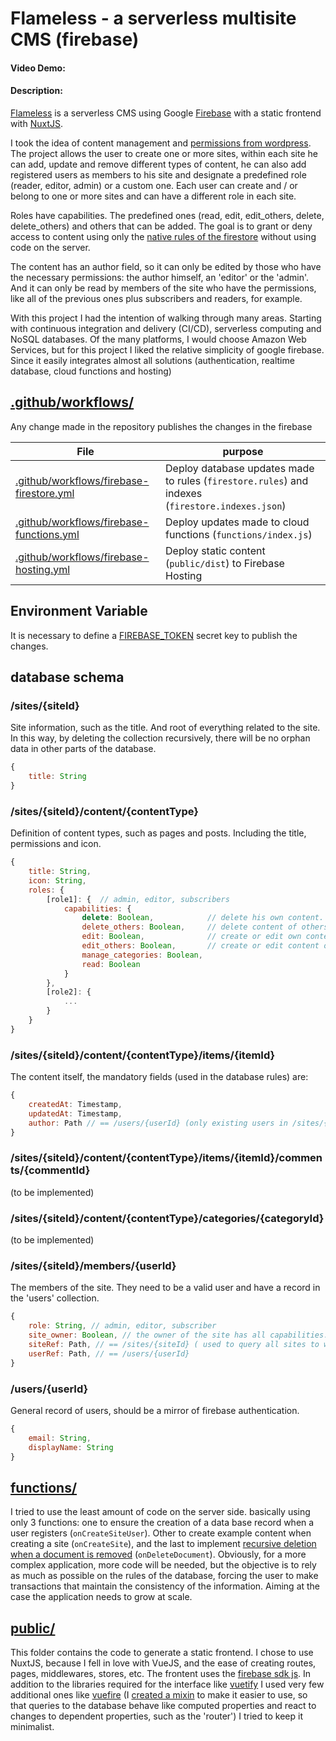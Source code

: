 # Flameless - a serverless multisite CMS (firebase)
#### Video Demo: <URL HERE>
#### Description:
[Flameless](https://flameless.web.app) is a serverless CMS using Google [Firebase](https://firebase.google.com/) with a static frontend with [NuxtJS](https://nuxtjs.org/).

I took the idea of content management and [permissions from wordpress](https://wordpress.org/support/article/roles-and-capabilities/). The project allows the user to create one or more sites, within each site he can add, update and remove different types of content, he can also add registered users as members to his site and designate a predefined role (reader, editor, admin) or a custom one. Each user can create and / or belong to one or more sites and can have a different role in each site.

Roles have capabilities. The predefined ones (read, edit, edit_others, delete, delete_others) and others that can be added. The goal is to grant or deny access to content using only the [native rules of the firestore](https://firebase.google.com/docs/firestore/security/rules-structure) without using code on the server.

The content has an author field, so it can only be edited by those who have the necessary permissions: the author himself, an 'editor' or the 'admin'. And it can only be read by members of the site who have the permissions, like all of the previous ones plus subscribers and readers, for example.

With this project I had the intention of walking through many areas.
Starting with continuous integration and delivery (CI/CD), serverless computing and NoSQL databases.
Of the many platforms, I would choose Amazon Web Services, but for this project I liked the relative simplicity of google firebase. Since it easily integrates almost all solutions (authentication, realtime database, cloud functions and hosting)


## [.github/workflows/](.github/workflows/)
Any change made in the repository publishes the changes in the firebase

| File | purpose |
| ---- | ------- |
| [.github/workflows/firebase-firestore.yml](.github/workflows/firebase-firestore.yml) | Deploy database updates made to rules (`firestore.rules`) and indexes (`firestore.indexes.json`) |
| [.github/workflows/firebase-functions.yml](.github/workflows/firebase-functions.yml) | Deploy updates made to cloud functions (`functions/index.js`)
| [.github/workflows/firebase-hosting.yml](.github/workflows/firebase-hosting.yml) | Deploy static content (`public/dist`) to Firebase Hosting |

## Environment Variable
It is necessary to define a [FIREBASE_TOKEN](https://firebase.google.com/docs/cli#cli-ci-systems) secret key to publish the changes.

##  database schema
### /sites/**{siteId}** 
Site information, such as the title. And root of everything related to the site. In this way, by deleting the collection recursively, there will be no orphan data in other parts of the database.
```js
{ 
    title: String
}
```

### /sites/**{siteId}**/content/**{contentType}**
Definition of content types, such as pages and posts. Including the title, permissions and icon.

```js
{
    title: String, 
    icon: String,
    roles: {
        [role1]: {  // admin, editor, subscribers
            capabilities: {
                delete: Boolean,            // delete his own content.
                delete_others: Boolean,     // delete content of others.
                edit: Boolean,              // create or edit own content.
                edit_others: Boolean,       // create or edit content of others.
                manage_categories: Boolean, 
                read: Boolean                 
            }
        },
        [role2]: {
            ...
        }
    }    
}
```

### /sites/**{siteId}**/content/**{contentType}**/items/**{itemId}**
The content itself, the mandatory fields (used in the database rules) are:
```js
{
    createdAt: Timestamp,
    updatedAt: Timestamp,
    author: Path // == /users/{userId} (only existing users in /sites/{siteId}/members/{userId})
}
```

### /sites/**{siteId}**/content/**{contentType}**/items/**{itemId}**/comments/**{commentId}**
(to be implemented)

### /sites/**{siteId}**/content/**{contentType}**/categories/**{categoryId}**
(to be implemented)


### /sites/**{siteId}**/members/**{userId}**
The members of the site. They need to be a valid user and have a record in the 'users' collection.
```js
{
    role: String, // admin, editor, subscriber
    site_owner: Boolean, // the owner of the site has all capabilities.
    siteRef: Path, // == /sites/{siteId} ( used to query all sites to which the user is a member )
    userRef: Path, // == /users/{userId}
}
```

### /users/{userId}
General record of users, should be a mirror of firebase authentication.
```js
{
    email: String,
    displayName: String 
}
```

## [functions/](functions/)
I tried to use the least amount of code on the server side. basically using only 3 functions: one to ensure the creation of a data base record when a user registers (`onCreateSiteUser`). Other to create example content when creating a site (`onCreateSite`), and the last to implement [recursive deletion when a document is removed](https://cloud.google.com/firestore/docs/manage-data/delete-data#collections) (`onDeleteDocument`). Obviously, for a more complex application, more code will be needed, but the objective is to rely as much as possible on the rules of the database, forcing the user to make transactions that maintain the consistency of the information. Aiming at the case the application needs to grow at scale.

## [public/](public/)
This folder contains the code to generate a static frontend. I chose to use NuxtJS, because I fell in love with VueJS, and the ease of creating routes, pages, middlewares, stores, etc. The frontent uses the [firebase sdk js](https://firebase.google.com/docs/reference/js). In addition to the libraries required for the interface like [vuetify](http://vuetifyjs.com/) I used very few additional ones like [vuefire](https://vuefire.vuejs.org/vuefire/) (I [created a mixin](public/plugins/firebase.js) to make it easier to use, so that queries to the database behave like computed properties and react to changes to dependent properties, such as the 'router') I tried to keep it minimalist.